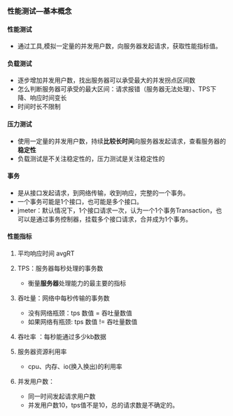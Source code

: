 ### 性能测试—基本概念

#### 性能测试

- 通过工具,模拟一定量的并发用户数，向服务器发起请求，获取性能指标值。

#### 负载测试

- 逐步增加并发用户数，找出服务器可以承受最大的并发拐点区间数
- 怎么判断服务器可承受的最大区间：请求报错（服务器无法处理）、TPS下降、响应时间变长
- 时间时长不限制

#### 压力测试

- 使用一定量的并发用户数，持续**比较长时间**向服务器发起请求，查看服务器的**稳定性**
- 负载测试是不关注稳定性的，压力测试是关注稳定性的

#### 事务

- 是从接口发起请求，到网络传输，收到响应，完整的一个事务。
- 一个事务可能是1个接口，也可能是多个接口。
- jmeter：默认情况下，1个接口请求一次，认为一个1个事务Transaction，也可以是通过事务控制器，挂载多个接口请求，合并成为1个事务。

#### 性能指标

1. 平均响应时间 avgRT 

2. TPS：服务器每秒处理的事务数

   - 衡量**服务器**处理能力的最主要的指标

3. 吞吐量：网络中每秒传输的事务数

   - 没有网络瓶颈：tps 数值 = 吞吐量数值
   - 如果网络有瓶颈: tps 数值 != 吞吐量数值

4. 吞吐率 ：每秒能通过多少kb数据

5. 服务器资源利用率

   - cpu、内存、io(换入换出)的利用率

6. 并发用户数：

   + 同一时间发起请求用户数

   - 并发用户数10，tps值不是10，总的请求数是不确定的。

